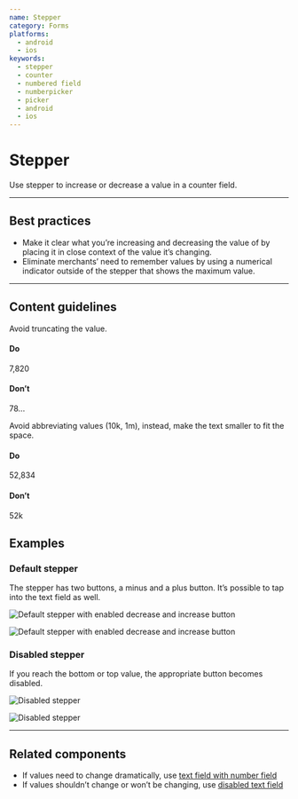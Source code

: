 ```yaml
---
name: Stepper
category: Forms
platforms:
  - android
  - ios
keywords:
  - stepper
  - counter
  - numbered field
  - numberpicker
  - picker
  - android
  - ios
---
```


# Stepper

Use stepper to increase or decrease a value in a counter field.

---

## Best practices

- Make it clear what you’re increasing and decreasing the value of by placing it in close context of the value it’s changing.
- Eliminate merchants’ need to remember values by using a numerical indicator outside of the stepper that shows the maximum value.

---

## Content guidelines

Avoid truncating the value.

<!-- usagelist -->

#### Do

7,820

#### Don’t

78...

<!-- end -->

Avoid abbreviating values (10k, 1m), instead, make the text smaller to fit the space.

<!-- usagelist -->

#### Do

52,834

#### Don’t

52k

<!-- end -->

## Examples

### Default stepper

<!-- example-for: android, ios -->

The stepper has two buttons, a minus and a plus button. It’s possible to tap into the text field as well.

<!-- content-for: android -->

![Default stepper with enabled decrease and increase button](components/Stepper/android/default.png)

<!-- /content-for -->

<!-- content-for: ios -->

![Default stepper with enabled decrease and increase button](components/Stepper/ios/default.png)

<!-- /content-for -->

### Disabled stepper

<!-- example-for: android, ios -->

If you reach the bottom or top value, the appropriate button becomes disabled.

<!-- content-for: android -->

![Disabled stepper](components/Stepper/android/disabled.png)

<!-- /content-for -->

<!-- content-for: ios -->

![Disabled stepper](components/Stepper/ios/disabled.png)

<!-- /content-for -->

---

## Related components

- If values need to change dramatically, use [text field with number field](/components/forms/text-field)
- If values shouldn’t change or won’t be changing, use [disabled text field](/components/forms/text-field)
